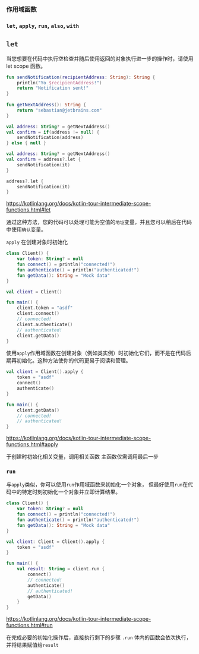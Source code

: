 ### 作用域函数
### `let`, `apply`, `run`, `also`, `with`

## `let`
当您想要在代码中执行空检查并随后使用返回的对象执行进一步的操作时，请使用 let scope 函数。

```kotlin
fun sendNotification(recipientAddress: String): String {  
    println("Yo $recipientAddress!")  
    return "Notification sent!"  
}  
  
fun getNextAddress(): String {  
    return "sebastian@jetbrains.com"  
}
```

```kotlin
val address: String? = getNextAddress()
val confirm = if(address != null) {
    sendNotification(address)
} else { null }
```

```kotlin
val address: String? = getNextAddress()
val confirm = address?.let {
    sendNotification(it)
}
```

```kotlin
address?.let {
    sendNotification(it)
}
```

https://kotlinlang.org/docs/kotlin-tour-intermediate-scope-functions.html#let

通过这种方法，您的代码可以处理可能为空值的`地址`变量，并且您可以稍后在代码中使用`确认`变量。

`apply`
在创建对象时初始化
```kotlin
class Client() {
    var token: String? = null
    fun connect() = println("connected!")
    fun authenticate() = println("authenticated!")
    fun getData(): String = "Mock data"
}

val client = Client()

fun main() {
    client.token = "asdf"
    client.connect()
    // connected!
    client.authenticate()
    // authenticated!
    client.getData()
}
```

使用`apply`作用域函数在创建对象（例如类实例）时初始化它们，而不是在代码后期再初始化。这种方法使你的代码更易于阅读和管理。

```kotlin
val client = Client().apply {
    token = "asdf"
    connect()
    authenticate()
}

fun main() {
    client.getData()
    // connected!
    // authenticated!
}
```
https://kotlinlang.org/docs/kotlin-tour-intermediate-scope-functions.html#apply

于创建时初始化相关变量，调用相关函数
主函数仅需调用最后一步

### `run`
与`apply`类似，你可以使用`run`作用域函数来初始化一个对象，
但最好使用`run`在代码中的特定时刻初始化一个对象并立即计算结果。
```kotlin
class Client() {
    var token: String? = null
    fun connect() = println("connected!")
    fun authenticate() = println("authenticated!")
    fun getData(): String = "Mock data"
}

val client: Client = Client().apply {
    token = "asdf"
}

fun main() {
    val result: String = client.run {
        connect()
        // connected!
        authenticate()
        // authenticated!
        getData()
    }
}
```
https://kotlinlang.org/docs/kotlin-tour-intermediate-scope-functions.html#run

在完成必要的初始化操作后，直接执行剩下的步骤
`.run` 体内的函数会依次执行，并将结果赋值给`result`

